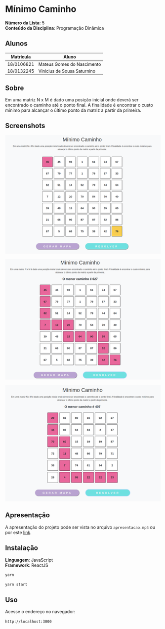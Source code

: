 # Mínimo Caminho

**Número da Lista**: 5<br>
**Conteúdo da Disciplina**: Programação Dinâmica<br>

## Alunos
|Matrícula | Aluno |
| -- | -- |
| 18/0106821  |  Mateus Gomes do Nascimento |
| 18/0132245  |  Vinicius de Sousa Saturnino |

## Sobre 
Em uma matriz N x M é dado uma posição inicial onde deverá ser encontrado o caminho até o ponto final. A finalidade é encontrar o custo mínimo para alcançar o último ponto da matriz a partir da primeira.

## Screenshots

![Mínimo Caminho 1](./github/min_caminho_1.png)

![Mínimo Caminho 2](./github/min_caminho_2.png)

![Mínimo Caminho 3](./github/min_caminho_3.png)

## Apresentação

A apresentação do projeto pode ser vista no arquivo ```apresentacao.mp4``` ou por este [link](https://youtu.be/aWevhw72tM0).

## Instalação 
**Linguagem**: JavaScript<br>
**Framework**: ReactJS<br>

```bash
yarn
```

```bash
yarn start
```

## Uso 
Acesse o endereço no navegador:

`http://localhost:3000`
